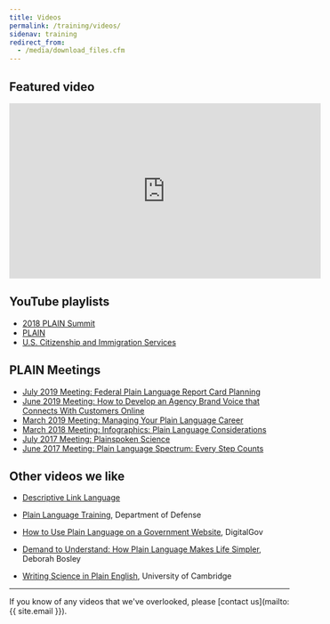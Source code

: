 ```yaml
---
title: Videos
permalink: /training/videos/
sidenav: training
redirect_from:
  - /media/download_files.cfm
---
```


## Featured video

<iframe title="Plain Language Summit 2019" width="560" height="315" src="https://www.youtube.com/embed/cny1CIMuv3o" frameborder="0" allow="accelerometer; autoplay; encrypted-media; gyroscope; picture-in-picture" allowfullscreen></iframe>

## YouTube playlists

- [2018 PLAIN Summit](https://www.youtube.com/embed/W4gzfemW0Rc)
- [PLAIN](https://www.youtube.com/playlist?list=PLd9b-GuOJ3nHMlmPFMw8cJxN_DW-odj0J)
- [U.S. Citizenship and Immigration Services](https://www.youtube.com/playlist?list=PLADE80C67FDB39352)

## PLAIN Meetings

- [July 2019 Meeting: Federal Plain Language Report Card Planning](https://www.youtube.com/watch?v=T_zTZGDE7Gg&list=PLd9b-GuOJ3nHMlmPFMw8cJxN_DW-odj0J&index=1)
- [June 2019 Meeting: How to Develop an Agency Brand Voice that Connects With Customers Online](https://www.youtube.com/watch?v=Cmxv70Tn2hk&list=PLd9b-GuOJ3nHMlmPFMw8cJxN_DW-odj0J&index=3)
- [March 2019 Meeting: Managing Your Plain Language Career](https://www.youtube.com/watch?v=JIR489Oq7OY&list=PLd9b-GuOJ3nHMlmPFMw8cJxN_DW-odj0J&index=3&t=2s)
- [March 2018 Meeting: Infographics: Plain Language Considerations](https://www.youtube.com/watch?v=49SJvZT3t2s)
- [July 2017 Meeting: Plainspoken Science](https://youtu.be/ZZdDJWl8bEc)
- [June 2017 Meeting: Plain Language Spectrum: Every Step Counts](https://www.youtube.com/watch?v=TGYhWjSmDvs)

## Other videos we like

- [Descriptive Link Language](https://www.youtube.com/watch?v=H_XLTAEp6lQ)

- [Plain Language Training](https://www.dvidshub.net/video/540372/plain-language-training), Department of Defense

- [How to Use Plain Language on a Government Website](https://www.youtube.com/watch?v=QtXSCwphuzg), DigitalGov

- [Demand to Understand: How Plain Language Makes Life Simpler](https://www.youtube.com/watch?v=OXcLwlZOE1s), Deborah Bosley

- [Writing Science in Plain English](https://www.youtube.com/watch?v=Mn7f5tsgjx8), University of Cambridge

---

If you know of any videos that we've overlooked, please [contact us](mailto:{{ site.email }}).
